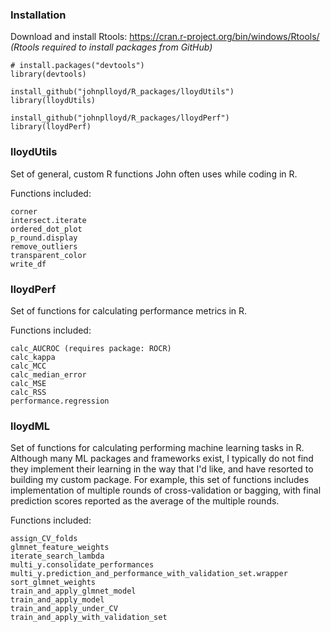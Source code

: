 ### Installation

Download and install Rtools: https://cran.r-project.org/bin/windows/Rtools/ *(Rtools required to install packages from GitHub)*

```
# install.packages("devtools")
library(devtools)

install_github("johnplloyd/R_packages/lloydUtils")
library(lloydUtils)

install_github("johnplloyd/R_packages/lloydPerf")
library(lloydPerf)
```

### lloydUtils

Set of general, custom R functions John often uses while coding in R.

Functions included:
```
corner
intersect.iterate
ordered_dot_plot
p_round.display
remove_outliers
transparent_color
write_df
```

### lloydPerf

Set of functions for calculating performance metrics in R.

Functions included:
```
calc_AUCROC (requires package: ROCR)
calc_kappa
calc_MCC
calc_median_error
calc_MSE
calc_RSS
performance.regression
```

### lloydML

Set of functions for calculating performing machine learning tasks in R. Although many ML packages and frameworks exist, I typically do not find they implement their learning in the way that I'd like, and have resorted to building my custom package. For example, this set of functions includes implementation of multiple rounds of cross-validation or bagging, with final prediction scores reported as the average of the multiple rounds.

Functions included:
```
assign_CV_folds
glmnet_feature_weights
iterate_search_lambda
multi_y.consolidate_performances
multi_y.prediction_and_performance_with_validation_set.wrapper
sort_glmnet_weights
train_and_apply_glmnet_model
train_and_apply_model
train_and_apply_under_CV
train_and_apply_with_validation_set
```
